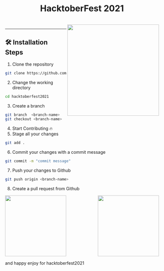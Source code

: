 <h1 align="center">
  HacktoberFest 2021
</h1>

<br /> 
<img align="right" src="https://hacktoberfest.digitalocean.com/_nuxt/img/logo-hacktoberfest-full.f42e3b1.svg" width="300px" height="300px"/>
<hr />


## 🛠️ Installation Steps

1. Clone the repository

```bash
git clone https://github.com/javascript-spec/hacktoberfest2021.git
```

2. Change the working directory

```bash
cd hacktoberfest2021
```
3. Create a branch 
```bash
git branch  <branch-name>
git checkout <branch-name>
```
4. Start Contributing
🔥
5. Stage all your changes 
```bash
git add .
```
6. Commit your changes with a commit message 
```bash
git commit -m "commit message"
```
7. Push your changes to Github
```bash
git push origin <branch-name>
```
8. Create a pull request from Github

<img align="right" src ="https://media0.giphy.com/media/ln7z2eWriiQAllfVcn/source.gif" width="200px" height="200px" />

<img src="https://camo.githubusercontent.com/e15e75521862be103c834df436a8f9e075c945e5/68747470733a2f2f6d656469612e67697068792e636f6d2f6d656469612f6475334a336358797a686a3735494f6776412f67697068792e676966" width="200px" height="200px"/>

and happy enjoy for hacktoberfest2021 
